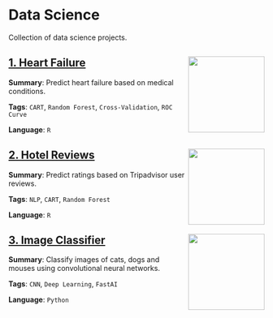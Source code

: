 # Data Science

Collection of data science projects.

<div style="clear:both">
<img align="right" width=150 src="https://afmc.org/wp-content/uploads/2017/02/heartfailure.jpg">

## [1. Heart Failure](01_HeartFailure)

**Summary**: Predict heart failure based on medical conditions.

**Tags**: `CART`, `Random Forest`, `Cross-Validation`, `ROC Curve`

**Language**: `R`

</div>

<div style="clear:both">
<img align="right" width=150 src="https://static.tacdn.com/img2/branding/rebrand/TA_brand_logo.png">

## [2. Hotel Reviews](02_HotelReviews)

**Summary**: Predict ratings based on Tripadvisor user reviews.

**Tags**: `NLP`, `CART`, `Random Forest`

**Language**: `R`

</div>
<div style="clear:both">
<img align="right" width=150 src="https://www.neatorama.com/images/2007-05/dog-cat-mouse.jpg">

## [3. Image Classifier](03_CatDogMouse/CatDogMouse.ipynb)

**Summary**: Classify images of cats, dogs and mouses using convolutional neural networks.

**Tags**: `CNN`, `Deep Learning`, `FastAI`

**Language**: `Python`

<br />
</div>
